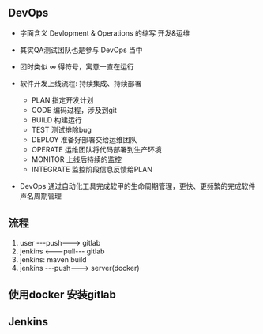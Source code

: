 ## DevOps
- 字面含义 Devlopment & Operations 的缩写 开发&运维
- 其实QA测试团队也是参与 DevOps 当中
- 团时类似 ∞ 得符号，寓意一直在运行
- 软件开发上线流程: 持续集成、持续部署
  - PLAN 指定开发计划
  - CODE 编码过程，涉及到git
  - BUILD 构建运行
  - TEST 测试排除bug
  - DEPLOY 准备好部署交给运维团队
  - OPERATE 运维团队将代码部署到生产环境
  - MONITOR 上线后持续的监控
  - INTEGRATE 监控阶段信息反馈给PLAN

- DevOps 通过自动化工具完成软甲的生命周期管理，更快、更频繁的完成软件声名周期管理

## 流程

1. user ---push---> gitlab
2. jenkins <---pull--- gitlab
3. jenkins: maven build
4. jenkins ---push---> server(docker)

## 使用docker 安装gitlab

## Jenkins